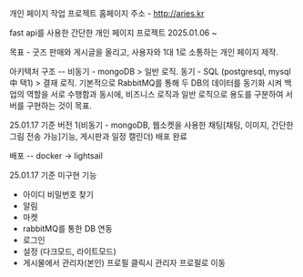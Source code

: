 개인 페이지 작업 프로젝트
홈페이지 주소 - http://aries.kr


fast api를 사용한 간단한 개인 페이지 프로젝트 2025.01.06 ~

목표 - 굿즈 판매와 게시글을 올리고, 사용자와 1대 1로 소통하는 개인 페이지 제작.

아키텍처 구조 -- 비동기 - mongoDB > 일반 로직.  동기 - SQL (postgresql, mysql 中 택1) > 결재 로직.
기본적으로 RabbitMQ를 통해 두 DB의 데이터를 동기화 시켜 백업의 역할을 서로 수행함과 동시에, 비즈니스 로직과 일반 로직으로 용도를 구분하여 서버를 구현하는 것이 목표. 

25.01.17 기준 버전 1(비동기 - mongoDB, 웹소켓을 사용한 채팅[채팅, 이미지, 간단한 그림 전송 가능]기능, 게시판과 일정 캘린더) 배포 완료

배포 -- docker -> lightsail 

25.01.17 기준 미구현 기능

- 아이디 비밀번호 찾기
- 알림
- 마켓
- rabbitMQ를 통한 DB 연동
- 로그인
- 설정 (다크모드, 라이트모드)
- 게시물에서 관리자(본인) 프로필 클릭시 관리자 프로필로 이동
